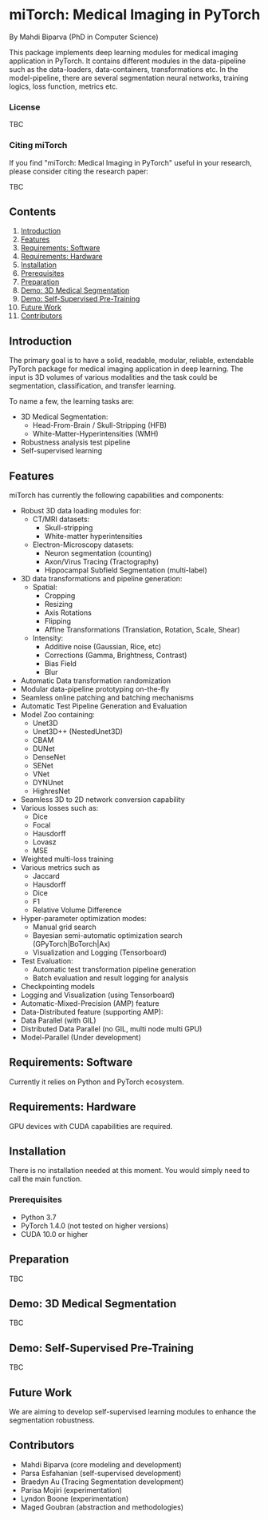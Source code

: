 # miTorch: Medical Imaging in PyTorch
By Mahdi Biparva (PhD in Computer Science)

This package implements deep learning modules for medical imaging application in PyTorch. It contains different modules in the data-pipeline such as the data-loaders, data-containers, transformations etc. In the model-pipeline, there are several segmentation neural networks, training logics, loss function, metrics etc.


### License
TBC

### Citing miTorch
If you find "miTorch: Medical Imaging in PyTorch" useful in your research, please consider citing the research paper:

TBC

<!--    @InProceedings{some_abbreviation,-->
<!--    author = {lname1, fname1 and lname2, fname2},-->
<!--    title = {miTorch: Medical Imaging in PyTorch},-->
<!--    booktitle = {Some venue},-->
<!--    month = {Month},-->
<!--    year = {Year}-->
<!--    }-->

## Contents

1. [Introduction](#introduction)
2. [Features](#features)
3. [Requirements: Software](#requirements-software)
4. [Requirements: Hardware](#requirements-hardware)
5. [Installation](#installation)
6. [Prerequisites](#prerequisites)
7. [Preparation](#preparation)
8. [Demo: 3D Medical Segmentation](#demo-3d-medical-segmentation)
9. [Demo: Self-Supervised Pre-Training](#demo-self-supervised-pre-training)
10. [Future Work](#future-work)
11. [Contributors](#contributors)

## Introduction
The primary goal is to have a solid, readable, modular, reliable, extendable 
PyTorch package for medical imaging application in deep learning. 
The input is 3D volumes of various modalities and the task could be segmentation, classification, and transfer learning. 

To name a few, the learning tasks are:
  * 3D Medical Segmentation:
     * Head-From-Brain / Skull-Stripping (HFB)
     * White-Matter-Hyperintensities (WMH)
  * Robustness analysis test pipeline
  * Self-supervised learning

## Features

miTorch has currently the following capabilities and components:
* Robust 3D data loading modules for:
    * CT/MRI datasets:
      * Skull-stripping
      * White-matter hyperintensities
    * Electron-Microscopy datasets:
      * Neuron segmentation (counting)
      * Axon/Virus Tracing (Tractography)
      * Hippocampal Subfield Segmentation (multi-label)
* 3D data transformations and pipeline generation:
  * Spatial:
    * Cropping
    * Resizing
    * Axis Rotations
    * Flipping
    * Affine Transformations (Translation, Rotation, Scale, Shear)
  * Intensity:
    * Additive noise (Gaussian, Rice, etc)
    * Corrections (Gamma, Brightness, Contrast)
    * Bias Field
    * Blur
* Automatic Data transformation randomization
* Modular data-pipeline prototyping on-the-fly
* Seamless online patching and batching mechanisms
* Automatic Test Pipeline Generation and Evaluation
* Model Zoo containing:
  * Unet3D
  * Unet3D++ (NestedUnet3D)
  * CBAM
  * DUNet
  * DenseNet
  * SENet
  * VNet
  * DYNUnet
  * HighresNet
* Seamless 3D to 2D network conversion capability
* Various losses such as:
  * Dice
  * Focal
  * Hausdorff
  * Lovasz
  * MSE
* Weighted multi-loss training
* Various metrics such as
  * Jaccard
  * Hausdorff
  * Dice
  * F1
  * Relative Volume Difference
* Hyper-parameter optimization modes:
  * Manual grid search
  * Bayesian semi-automatic optimization search (GPyTorch|BoTorch|Ax)
  * Visualization and Logging (Tensorboard)
* Test Evaluation:
  * Automatic test transformation pipeline generation
  * Batch evaluation and result logging for analysis
* Checkpointing models
* Logging and Visualization (using Tensorboard)
* Automatic-Mixed-Precision (AMP) feature
* Data-Distributed feature (supporting AMP):
* Data Parallel (with GIL)
* Distributed Data Parallel (no GIL, multi node multi GPU)
* Model-Parallel (Under development)


## Requirements: Software
Currently it relies on Python and PyTorch ecosystem.

## Requirements: Hardware
GPU devices with CUDA capabilities are required.

## Installation
There is no installation needed at this moment. You would simply need to call the main function.

### Prerequisites
* Python 3.7
* PyTorch 1.4.0 (not tested on higher versions)
* CUDA 10.0 or higher

## Preparation
TBC

## Demo: 3D Medical Segmentation
TBC

## Demo: Self-Supervised Pre-Training
TBC

## Future Work
We are aiming to develop self-supervised learning modules to enhance the segmentation robustness.

## Contributors
  * Mahdi Biparva (core modeling and development)
  * Parsa Esfahanian (self-supervised development)
  * Braedyn Au (Tracing Segmentation development)
  * Parisa Mojiri (experimentation)
  * Lyndon Boone (experimentation)
  * Maged Goubran (abstraction and methodologies)
